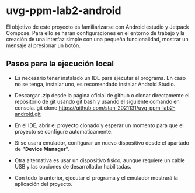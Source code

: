 # uvg-ppm-lab2-android

El objetivo de este proyecto es familiarizarse con Android estudio y Jetpack Compose.
Para ello se harán configuraciones en el entorno de trabajo y la creación de una interfaz simple con una pequeña funcionalidad, mostrar un mensaje al presionar un botón.

## Pasos para la ejecución local

- Es necesario tener instalado un IDE para ejecutar el programa. En caso no se tenga, instalar uno, es recomendado instalar Android Studio.

- Descargar .zip desde la página oficial de github o clonar directamente el repositorio de git usando git bash y usando el siguiente comando en consola.
    git clone https://github.com/stan-2021131/uvg-ppm-lab2-android.git

- En el IDE, abrir el proyecto clonado y esperar un momento para que el proyecto se configure automaticamente.

- Si se usará emulador, configurar un nuevo dispositivo desde el apartado de **"Device Manager".**

- Otra alternativa es usar un dispositivo físico, aunque requiere un cable USB y las opciones de desarrollador habilitadas.

- Con todo lo anterior, ejecutar el programa y el emulador mostrará la aplicación del proyecto.
